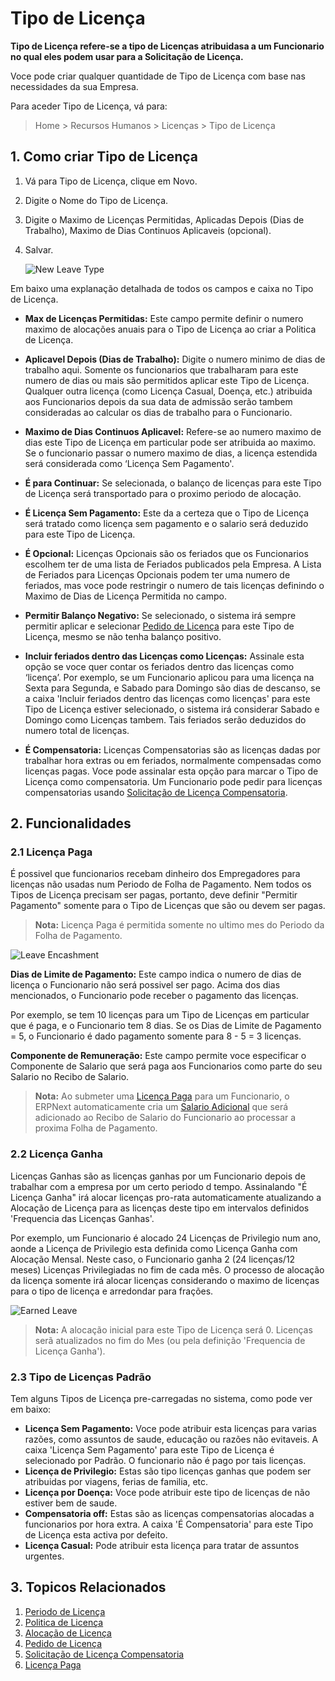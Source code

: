 # Tipo de Licença

**Tipo de Licença refere-se a tipo de Licenças atribuidasa a um Funcionario no qual eles podem usar para a Solicitação de Licença.** 


Voce pode criar qualquer quantidade de Tipo de Licença com base nas necessidades da sua Empresa.

Para aceder Tipo de Licença, vá para:

> Home > Recursos Humanos > Licenças > Tipo de Licença

## 1. Como criar Tipo de Licença

1. Vá para Tipo de Licença, clique em Novo.
1. Digite o Nome do Tipo de Licença.
1. Digite o Maximo de Licenças Permitidas, Aplicadas Depois (Dias de Trabalho), Maximo de Dias Continuos Aplicaveis (opcional).
1. Salvar.

    <img class="screenshot" alt="New Leave Type"
    src="{{docs_base_url}}/assets/img/human-resources/new-leave-type.png">

Em baixo uma explanação detalhada de todos os campos e caixa no Tipo de Licença.

* **Max de Licenças Permitidas:** Este campo permite definir o numero maximo de alocações anuais para o Tipo de Licença ao criar a Politica de Licença. 

* **Aplicavel Depois (Dias de Trabalho):** Digite o numero minimo de dias de trabalho aqui. Somente os funcionarios que trabalharam para este numero de dias ou mais são permitidos aplicar este Tipo de Licença. Qualquer outra licença (como Licença Casual, Doença, etc.) atribuida aos Funcionarios depois da sua data de admissão serão tambem consideradas ao calcular os dias de trabalho para o Funcionario.

* **Maximo de Dias Continuos Aplicavel:** Refere-se ao numero maximo de dias este Tipo de Licença em particular pode ser atribuida ao maximo. Se o funcionario passar o numero maximo de dias, a licença estendida será considerada como ‘Licença Sem Pagamento'.

* **É para Continuar:** Se selecionada, o balanço de licenças para este Tipo de Licença será transportado para o proximo periodo de alocação.    

* **É Licença Sem Pagamento:** Este da a certeza que o Tipo de Licença será tratado como licença sem pagamento e o salario será deduzido para este Tipo de Licença.

* **É Opcional:** Licenças Opcionais são os feriados que os Funcionarios escolhem ter de uma lista de Feriados publicados pela Empresa. A Lista de Feriados para Licenças Opcionais podem ter uma numero de feriados, mas voce pode restringir o numero de tais licenças definindo o Maximo de Dias de Licença Permitida no campo.

* **Permitir Balanço Negativo:** Se selecionado, o sistema irá sempre permitir aplicar e selecionar [Pedido de Licença](/docs/user/manual/pt/recursos-humanos/pedido-licença) para este Tipo de Licença, mesmo se não tenha balanço positivo.


* **Incluir feriados dentro das Licenças como Licenças:** Assinale esta opção se voce quer contar os feriados dentro das licenças como ‘licença’. Por exemplo, se um Funcionario aplicou para uma licença na Sexta para Segunda, e Sabado para Domingo são dias de descanso, se a caixa 'Incluir feriados dentro das licenças como licenças' para este Tipo de Licença estiver selecionado, o sistema irá considerar Sabado e Domingo como Licenças tambem. Tais feriados serão deduzidos do numero total de licenças.


* **É Compensatoria:** Licenças Compensatorias são as licenças dadas por trabalhar hora extras ou em feriados, normalmente compensadas como licenças pagas. Voce pode assinalar esta opção para marcar o Tipo de Licença como compensatoria. Um Funcionario pode pedir para licenças compensatorias usando [Solicitação de Licença Compensatoria](/docs/user/manual/pt/recursos-humanos/solicitação-licenças-compensatoria).



## 2. Funcionalidades

### 2.1 Licença Paga

É possivel que funcionarios recebam dinheiro dos Empregadores para licenças não usadas num Periodo de Folha de Pagamento. Nem todos os Tipos de Licença precisam ser pagas, portanto, deve definir "Permitir Pagamento" somente para o Tipo de Licenças que são ou devem ser pagas. 

> **Nota:** Licença Paga é permitida somente no ultimo mes do Periodo da Folha de Pagamento.

<img class="screenshot" alt="Leave Encashment"
        src="{{docs_base_url}}/assets/img/human-resources/leave-encashment.png">

**Dias de Limite de Pagamento:** Este campo indica o numero de dias de licença o Funcionario não será possivel ser pago. Acima dos dias mencionados, o Funcionario pode receber o pagamento das licenças. 

Por exemplo, se tem 10 licenças para um Tipo de Licenças em particular que é paga, e o Funcionario tem 8 dias. Se os Dias de Limite de Pagamento = 5, o Funcionario é dado pagamento somente para 8 - 5 = 3 licenças.

**Componente de Remuneração:** Este campo permite voce especificar o Componente de Salario que será paga aos Funcionarios como parte do seu Salario no Recibo de Salario.

> **Nota:** Ao submeter uma [Licença Paga](/docs/user/manual/pt/recursos-humanos/leave-encashment) para um Funcionario, o ERPNext automaticamente cria um [Salario Adicional](/docs/user/manual/pt/recursos-humanos/salário-adicional) que será adicionado ao Recibo de Salario do Funcionario ao processar a proxima Folha de Pagamento.

### 2.2 Licença Ganha

Licenças Ganhas são as licenças ganhas por um Funcionario depois de trabalhar com a empresa por um certo periodo d tempo. Assinalando "É Licença Ganha" irá alocar licenças pro-rata automaticamente atualizando a Alocação de Licença para as licenças deste tipo em intervalos definidos 'Frequencia das Licenças Ganhas'. 


Por exemplo, um Funcionario é alocado 24 Licenças de Privilegio num ano, aonde a Licença de Privilegio esta definida como Licença Ganha com Alocação Mensal. Neste caso, o Funcionario ganha 2 (24 licenças/12 meses) Licenças Privilegiadas no fim de cada mês. O processo de alocação da licença somente irá alocar licenças considerando o maximo de licenças para o tipo de licença e arredondar para frações.

<img class="screenshot" alt="Earned Leave"
        src="{{docs_base_url}}/assets/img/human-resources/earned-leave.png">

> **Nota:** A alocação inicial para este Tipo de Licença será 0. Licenças serã atualizados no fim do Mes (ou pela definição 'Frequencia de Licença Ganha'). 

### 2.3 Tipo de Licenças Padrão

Tem alguns Tipos de Licença pre-carregadas no sistema, como pode ver em baixo:

- **Licença Sem Pagamento:** Voce pode atribuir esta licenças para varias razões, como assuntos de saude, educação ou razões não evitaveis. A caixa 'Licença Sem Pagamento' para este Tipo de Licença é selecionado por Padrão. O funcionario não é pago por tais licenças.
- **Licença de Privilegio:** Estas são tipo licenças ganhas que podem ser atribuidas por viagens, ferias de familia, etc.
- **Licença por Doença:** Voce pode atribuir este tipo de licenças de não estiver bem de saude.
- **Compensatoria off:** Estas são as licenças compensatorias alocadas a funcionarios por hora extra. A caixa 'É Compensatoria' para este Tipo de Licença esta activa por defeito.
- **Licença Casual:** Pode atribuir esta licença para tratar de assuntos urgentes.

## 3. Topicos Relacionados

1. [Periodo de Licença](/docs/user/manual/pt/recursos-humanos/periodo-ferias)
1. [Politica de Licença](/docs/user/manual/pt/recursos-humanos/politica-de-licença)
1. [Alocação de Licença](/docs/user/manual/pt/recursos-humanos/alocação-ferias)
1. [Pedido de Licença](/docs/user/manual/pt/recursos-humanos/pedido-licença)
1. [Solicitação de Licença Compensatoria](/docs/user/manual/pt/recursos-humanos/solicitação-licenças-compensatoria)
1. [Licença Paga](/docs/user/manual/pt/recursos-humanos/leave-encashment)

